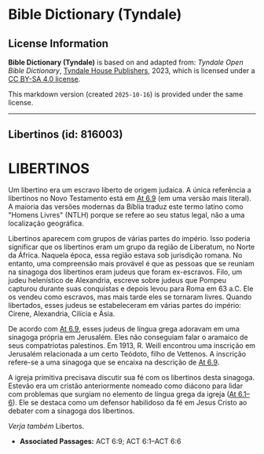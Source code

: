 # Bible Dictionary (Tyndale)

## License Information

**Bible Dictionary (Tyndale)** is based on and adapted from: _Tyndale Open Bible Dictionary_, [Tyndale House Publishers](https://tyndaleopenresources.com/), 2023, which is licensed under a [CC BY-SA 4.0 license](https://creativecommons.org/licenses/by-sa/4.0/legalcode.en).

This markdown version (created `2025-10-16`) is provided under the same license.



--------------------------------

## Libertinos (id: 816003)

LIBERTINOS
==========

Um libertino era um escravo liberto de origem judaica. A única referência a libertinos no Novo Testamento está em [At 6\.9](https://ref.ly/Acts6:9) (em uma versão mais literal). A maioria das versões modernas da Bíblia traduz este termo latino como "Homens Livres" (NTLH) porque se refere ao seu status legal, não a uma localização geográfica.

Libertinos aparecem com grupos de várias partes do império. Isso poderia significar que os libertinos eram um grupo da região de Liberatum, no Norte da África. Naquela época, essa região estava sob jurisdição romana. No entanto, uma compreensão mais provável é que as pessoas que se reuniam na sinagoga dos libertinos eram judeus que foram ex\-escravos. Filo, um judeu helenístico de Alexandria, escreve sobre judeus que Pompeu capturou durante suas conquistas e depois levou para Roma em 63 a.C. Ele os vendeu como escravos, mas mais tarde eles se tornaram livres. Quando libertados, esses judeus se estabeleceram em várias partes do império: Cirene, Alexandria, Cilícia e Ásia.

De acordo com [At 6\.9](https://ref.ly/Acts6:9), esses judeus de língua grega adoravam em uma sinagoga própria em Jerusalém. Eles não conseguiam falar o aramaico de seus compatriotas palestinos. Em 1913, R. Weill encontrou uma inscrição em Jerusalém relacionada a um certo Teódoto, filho de Vettenos. A inscrição refere\-se a uma sinagoga que se encaixa na descrição de [At 6\.9](https://ref.ly/Acts6:9).

A igreja primitiva precisava discutir sua fé com os libertinos desta sinagoga. Estevão era um cristão anteriormente nomeado como diácono para lidar com problemas que surgiam no elemento de língua grega da igreja ([At 6\.1–6](https://ref.ly/Acts6:1-Acts6:6)). Ele se destaca como um defensor habilidoso da fé em Jesus Cristo ao debater com a sinagoga dos libertinos.

*Verja também* Libertos.

* **Associated Passages:** ACT 6:9; ACT 6:1–ACT 6:6

